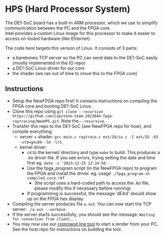 # HPS (Hard Processor System)

The DE1-SoC board has a built-in ARM processor, which we use to simplify communication between the PC and the FPGA core.   
Intel provides a custom Linux image for this processor to make it easier to access on-board hardware (like Ethernet).

The code here targets this version of Linux. It consists of 3 parts:
- a barebones TCP server so the PC can send data to the DE1-SoC easily (mostly implemented in the IO repo)
- a DE1-SoC Linux driver for our core
- the shader (we ran out of time to move this to the FPGA core) 

## Instructions
- Setup the NewFPGA repo first! It contains instructions on compiling the FPGA core and booting DE1-SoC Linux.
- Clone this repo using `git clone --recursive https://github.com/capstone-team-2023844-fpga-raytracing/NewHPS.git`. Note the `--recursive`.
- Transfer this repo to the DE1-SoC (see NewFPGA repo for how), and compile everything:
  - server + shader: `gcc main.c raytrace.c ext/IO/io.c -I ext/IO -O3 -std=gnu99 -lm -lrt`.
  - kernel driver:
     - `cd` to the kernel/ directory and type `make` to build. This produces a .ko driver file. If you see errors, trying setting the date and time first eg. `date -s '2023-12-25 12:34:56'`.
     - Use the fpga_program script (in the NewFPGA repo) to program the FPGA and install the driver. eg. usage `./fpga_program.sh compiled_core.rbf`
       - (the script uses a hard-coded path to access the .ko file, please modify this if necessary before running).
     - If programming is successful, the message 'dEAd' sbould show up on the FPGA hex display. 
- Compiling the server produces file `a.out`. You can now start the TCP server: `./a.out --verbose`
- If the server starts successfully, you should see the message: `Waiting for connection from client...`
- You may now use our [command line tool](https://github.com/capstone-fpga-raytracing/host) to start a render from your PC. See the host repo for instructions on building the tool.
